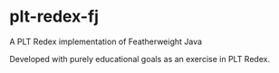 plt-redex-fj
============

A PLT Redex implementation of Featherweight Java

Developed with purely educational goals as an exercise in PLT Redex.